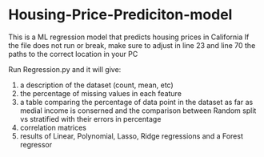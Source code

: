# Housing-Price-Prediciton-model
This is a ML regression model that predicts housing prices in California 
If the file does not run or break, make sure to adjust in line 23 and line 70 the paths to the correct location in your PC


Run Regression.py and it will give:

1) a description of the dataset (count, mean, etc)
2) the percentage of missing values in each feature
3) a table comparing the percentage of data point in the dataset as far as medial income is conserned and the comparison between
	Random split vs stratified with their errors in percentage
4) correlation matrices 
5) results of Linear, Polynomial, Lasso, Ridge regressions and a Forest regressor 
